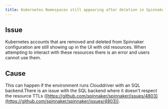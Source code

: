 ```yaml
---
title: Kubernetes Namespaces still appearing after deletion in Spinnaker UI
---
```


## Issue
Kubernetes accounts that are removed and deleted from Spinnaker configuration are still showing up in the UI with old resources. When attempting to interact with these resources there is an error and users cannot use them.

## Cause
This can happen if the environment runs Clouddriver with an SQL backend.There is an issue with the SQL backend where it doesn't respect the resource TTLs ([https://github.com/spinnaker/spinnaker/issues/4803](https://github.com/spinnaker/spinnaker/issues/4803)).

